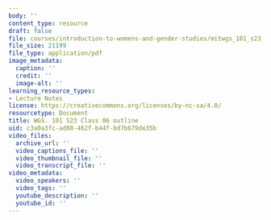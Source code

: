 ```yaml
---
body: ''
content_type: resource
draft: false
file: courses/introduction-to-womens-and-gender-studies/mitwgs_101_s23_class6outline.pdf
file_size: 21199
file_type: application/pdf
image_metadata:
  caption: ''
  credit: ''
  image-alt: ''
learning_resource_types:
- Lecture Notes
license: https://creativecommons.org/licenses/by-nc-sa/4.0/
resourcetype: Document
title: WGS. 101 S23 Class 06 outline
uid: c3a0a3fc-ad88-462f-b44f-bd7b679de35b
video_files:
  archive_url: ''
  video_captions_file: ''
  video_thumbnail_file: ''
  video_transcript_file: ''
video_metadata:
  video_speakers: ''
  video_tags: ''
  youtube_description: ''
  youtube_id: ''
---
```

